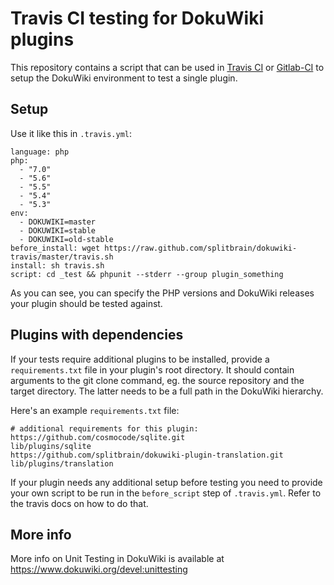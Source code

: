 Travis CI testing for DokuWiki plugins
======================================

This repository contains a script that can be used in
[Travis CI](https://travis-ci.org) or [Gitlab-CI](https://about.gitlab.com/gitlab-ci/)
to setup the DokuWiki environment to test a single plugin.

Setup
-----

Use it like this in ``.travis.yml``:

```
language: php
php:
  - "7.0"
  - "5.6"
  - "5.5"
  - "5.4"
  - "5.3"
env:
  - DOKUWIKI=master
  - DOKUWIKI=stable
  - DOKUWIKI=old-stable
before_install: wget https://raw.github.com/splitbrain/dokuwiki-travis/master/travis.sh
install: sh travis.sh
script: cd _test && phpunit --stderr --group plugin_something
```

As you can see, you can specify the PHP versions and DokuWiki releases your plugin
should be tested against.

Plugins with dependencies
-------------------------

If your tests require additional plugins to be installed, provide a ``requirements.txt``
file in your plugin's root directory. It should contain arguments to the git clone command,
eg. the source repository and the target directory. The latter needs to be a full path
in the DokuWiki hierarchy.

Here's an example ``requirements.txt`` file:

```
# additional requirements for this plugin:
https://github.com/cosmocode/sqlite.git                         lib/plugins/sqlite
https://github.com/splitbrain/dokuwiki-plugin-translation.git   lib/plugins/translation
```

If your plugin needs any additional setup before testing you need to provide your own
script to be run in the ``before_script`` step of ``.travis.yml``. Refer to the travis
docs on how to do that.

More info
---------

More info on Unit Testing in DokuWiki is available at https://www.dokuwiki.org/devel:unittesting
